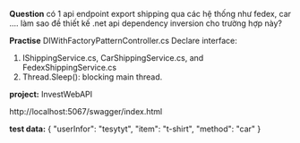 **Question**
có 1 api endpoint export shipping qua các hệ thống như fedex, car ....
làm sao đề thiết kế .net api dependency inversion cho trường hợp này?

**Practise**
DIWithFactoryPatternController.cs 
Declare interface: 
1. IShippingService.cs, CarShippingService.cs, and FedexShippingService.cs
2. Thread.Sleep(): blocking main thread.

**project:**
InvestWebAPI

http://localhost:5067/swagger/index.html

**test data:**
{
  "userInfor": "tesytyt",
  "item": "t-shirt",
  "method": "car"
}